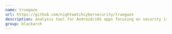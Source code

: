 ```yaml
---
name: truegaze
url: https://github.com/nightwatchcybersecurity/truegaze
description: analysis tool for Android/iOS apps focusing on security issues outside the source code. URL : https://github.com/nightwatchcybersecurity/truegaze Groups : blackarch blackarch-mobile blackarch-binary
group: blackarch
---
```

